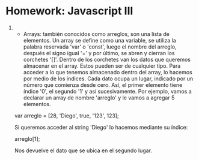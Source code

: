 # Homework: Javascript III

1. 
	* Arrays: también conocidos como arreglos, son una lista de elementos. 
	Un array se define como una variable, se utiliza la palabra reservada 'var' o 'const', luego el nombre del arreglo, después el signo igual '=' y por último, se abren y cierran los corchetes '[]'. Dentro de los corchetes van los datos que queremos almacenar en el array.  Estos pueden ser de cualquier tipo.
	Para acceder a lo que tenemos almacenado dentro del array, lo hacemos por medio de los índices. Cada dato ocupa un lugar, indicado por un número que comienza desde cero. Así, el primer elemento tiene índice '0', el segundo '1' y así sucesivamente. 
	Por ejemplo, vamos a declarar un array de nombre 'arreglo' y le vamos a agregar 5 elementos.

	var arreglo = [28, 'Diego', true, '123', 123];

	Si queremos acceder al string 'Diego' lo hacemos mediante su índice:

	arreglo[1];

	Nos devuelve el dato que se ubica en el segundo lugar.
